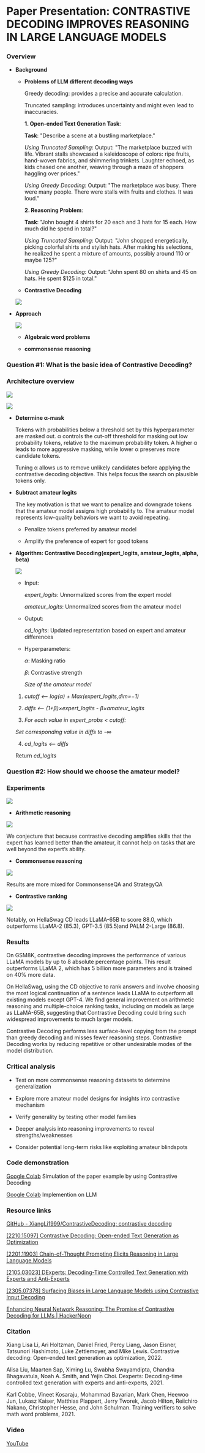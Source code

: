 # Paper Presentation: CONTRASTIVE DECODING IMPROVES REASONING IN LARGE LANGUAGE MODELS

### Overview

- **Background**
  
  - **Problems of LLM different decoding ways**
    
    Greedy decoding: provides a precise and accurate calculation.
    
    Truncated sampling: introduces uncertainty and might even lead to inaccuracies.
    
    **1. Open-ended Text Generation Task**:
    
    **Task**: "Describe a scene at a bustling marketplace."
    
    *Using Truncated Sampling*: Output: "The marketplace buzzed with life. Vibrant stalls showcased a kaleidoscope of colors: ripe fruits, hand-woven fabrics, and shimmering trinkets. Laughter echoed, as kids chased one another, weaving through a maze of shoppers haggling over prices."
    
    *Using Greedy Decoding*: Output: "The marketplace was busy. There were many people. There were stalls with fruits and clothes. It was loud."
    
    **2. Reasoning Problem**:
    
    **Task**: "John bought 4 shirts for 20 each and 3 hats for 15 each. How much did he spend in total?"
    
    *Using Truncated Sampling*: Output: "John shopped energetically, picking colorful shirts and stylish hats. After making his selections, he realized he spent a mixture of amounts, possibly around 110 or maybe 125?"
    
    *Using Greedy Decoding*: Output: "John spent 80 on shirts and 45 on hats. He spent $125 in total."
    
  - **Contrastive Decoding**
    
  
  ![](originalCD.png)
  
  
- **Approach**
  
  ![](resultoverview.png)
  
  - **Algebraic word problems**
    
  - **commonsense reasoning**
    

### Question #1: What is the basic idea of Contrastive Decoding?

### Architecture overview

![](CD.png)

![](CDarchitecture.png)

- **Determine α-mask**
  
  Tokens with probabilities below a threshold set by this hyperparameter are masked out. α controls the cut-off threshold for masking out low probability tokens, relative to the maximum probability token. A higher α leads to more aggressive masking, while lower α preserves more candidate tokens.
  
  Tuning α allows us to remove unlikely candidates before applying the contrastive decoding objective. This helps focus the search on plausible tokens only.
  
- **Subtract amateur logits**
  
  The key motivation is that we want to penalize and downgrade tokens that the amateur model assigns high probability to. The amateur model represents
  low-quality behaviors we want to avoid repeating.
  
  - Penalize tokens preferred by amateur model
    
  - Amplify the preference of expert for good tokens
    
- **Algorithm: Contrastive Decoding(expert_logits, amateur_logits, alpha, beta)**
  
  ![](psedocode.png)
  
  - Input:
    
    *expert_logits*: Unnormalized scores from the expert model
    
    *amateur_logits*: Unnormalized scores from the amateur model
    
  - Output:
    
    *cd_logits*: Updated representation based on expert and amateur differences
    
  - Hyperparameters:
    
    *α*: Masking ratio
    
    *β*: Contrastive strength
    
    *Size of the amateur model*
    
  
  1. *cutoff <— log(α) + Max(expert_logits,dim=−1)*
    
  2. *diffs <— (1+β)×expert_logits - β×amateur_logits*
    
  3. *For each value in expert_probs < cutoff:*
    
    *Set corresponding value in diffs to -∞*
    
  4. *cd_logits <— diffs*
    
    Return *cd_logits*
    

### Question #2: How should we choose the amateur model?

### Experiments

![](amateur.png)

- **Arithmetic reasoning**

![](Table2.png)

We conjecture that because contrastive decoding amplifies skills that the expert has learned better than the amateur, it cannot help on tasks that are well beyond the expert’s ability.

- **Commonsense reasoning**

![](Table3.png)

Results are more mixed for CommonsenseQA and StrategyQA

- **Contrastive ranking**

![](table4.png)

Notably, on HellaSwag CD leads LLaMA-65B to score 88.0, which outperforms LLaMA-2
(85.3), GPT-3.5 (85.5)and PALM 2-Large (86.8).

### Results

On GSM8K, contrastive decoding improves the performance of various LLaMA models by up to 8 absolute percentage points. This result outperforms LLaMA 2, which has 5 billion more parameters and is trained on 40% more data.

On HellaSwag, using the CD objective to rank answers and involve choosing the most logical continuation of a sentence leads LLaMA to outperform all existing models except GPT-4. We find general improvement on arithmetic reasoning and multiple-choice ranking tasks, including on models as large as LLaMA-65B, suggesting that Contrastive Decoding could bring such widespread improvements to much larger models.

Contrastive Decoding performs less surface-level copying from the prompt than greedy decoding and misses fewer reasoning steps. Contrastive Decoding works by reducing repetitive or other undesirable modes of the model distribution.

### Critical analysis

- Test on more commonsense reasoning datasets to determine generalization
  
- Explore more amateur model designs for insights into contrastive mechanism
  
- Verify generality by testing other model families
  
- Deeper analysis into reasoning improvements to reveal strengths/weaknesses
  
- Consider potential long-term risks like exploiting amateur blindspots
  

### Code demonstration

[Google Colab](https://colab.research.google.com/drive/12-5niY-kKRD9_0xxTfDs3NuoqwIe3avx) Simulation of the paper example by using Contrastive Decoding

[Google Colab](https://colab.research.google.com/drive/1aa-cbCRZVqOe94Aa1C3tPK7qiqowSHhz#scrollTo=8Foucs9EY6aM) Implemention on LLM

### Resource links

[GitHub - XiangLi1999/ContrastiveDecoding: contrastive decoding](https://github.com/XiangLi1999/ContrastiveDecoding)

[[2210.15097] Contrastive Decoding: Open-ended Text Generation as Optimization](https://arxiv.org/abs/2210.15097)

[[2201.11903] Chain-of-Thought Prompting Elicits Reasoning in Large Language Models](https://arxiv.org/abs/2201.11903)

[[2105.03023] DExperts: Decoding-Time Controlled Text Generation with Experts and Anti-Experts](https://arxiv.org/abs/2105.03023)

[[2305.07378] Surfacing Biases in Large Language Models using Contrastive Input Decoding](https://arxiv.org/abs/2305.07378)

[Enhancing Neural Network Reasoning: The Promise of Contrastive Decoding for LLMs | HackerNoon](https://hackernoon.com/enhancing-neural-network-reasoning-the-promise-of-contrastive-decoding-for-llms)

### Citation

Xiang Lisa Li, Ari Holtzman, Daniel Fried, Percy Liang, Jason Eisner, Tatsunori Hashimoto, Luke Zettlemoyer, and Mike Lewis. Contrastive decoding: Open-ended text generation as optimization, 2022.

Alisa Liu, Maarten Sap, Ximing Lu, Swabha Swayamdipta, Chandra Bhagavatula, Noah A. Smith, and Yejin Choi. Dexperts: Decoding-time controlled text generation with experts and anti-experts, 2021.

Karl Cobbe, Vineet Kosaraju, Mohammad Bavarian, Mark Chen, Heewoo Jun, Lukasz Kaiser, Matthias Plappert, Jerry Tworek, Jacob Hilton, Reiichiro Nakano, Christopher Hesse, and John Schulman. Training verifiers to solve math word problems, 2021.

### Video

[YouTube](https://youtu.be/1pJr0FMWwbk)
